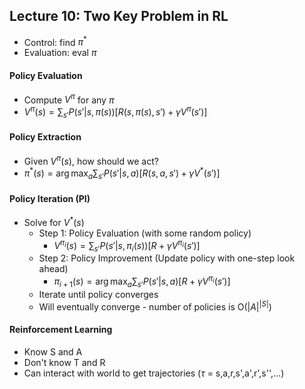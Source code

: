 ## Lecture 10: Two Key Problem in RL

- Control: find $\pi^*$
- Evaluation: eval $\pi$ 

#### Policy Evaluation

- Compute $V^{\pi}$ for any $\pi$
- $V^{\pi}(s) = \sum_{s'} P(s'|s,\pi(s))[R(s,\pi(s),s') + \gamma V^{\pi}(s')]$

#### Policy Extraction

- Given $V^{\pi}(s)$, how should we act?
- $\pi^*(s) = \arg\max_a \sum_{s'} P(s'|s,a)[R(s,a,s') + \gamma V^*(s')]$ 

#### Policy Iteration (PI)

- Solve for $V^*(s)$
  - Step 1: Policy Evaluation (with some random policy) 
    - $V^{\pi_i}(s) = \sum_{s'} P(s'|s,\pi_i(s))[R + \gamma V^{\pi_i}(s')]$
  - Step 2: Policy Improvement (Update policy with one-step look ahead)
    - $\pi_{i+1}(s) = \arg\max_a \sum_{s'} P(s'|s,a)[R + \gamma V^{\pi_i}(s')]$ 
  - Iterate until policy converges
  - Will eventually converge - number of policies is O($|A|^{|S|}$)

#### Reinforcement Learning

- Know S and A
- Don't know T and R
- Can interact with world to get trajectories ($\tau$ = s,a,r,s',a',r',s'',...)